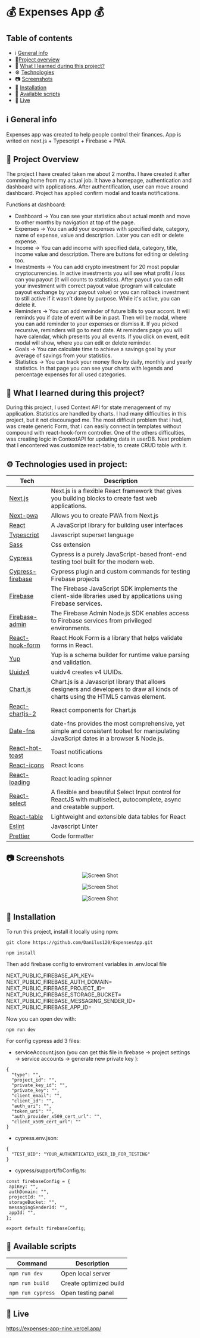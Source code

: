 # 💰 Expenses App 💰

## Table of contents

- ℹ️ [General info](#ℹ️-general-info)
- 🎉[Project overview](#-project-overview)
- 📖 [What I learned during this project?](#-what-i-learned-during-this-project)
- ⚙️ [Technologies](#️-technologies-used-in-project)
- 📷 [Screenshots](#-screenshots)
- 💾 [Installation](#-installation)
- 📜 [Available scripts](#-available-scripts)
- 🔴 [Live](#-live)

## ℹ️ General info

Expenses app was created to help people control their finances. App is writed on next.js + Typescript + Firebase + PWA.

## 🎉 Project Overview

The project I have created taken me about 2 months. I have created it after comming home from my actual job. It have a homepage, authentication and dashboard with applications. After authentification, user can move around dashboard. Project has applied confirm modal and toasts notifications.

Functions at dashboard:

- Dashboard -> You can see your statistics about actual month and move to other months by navigation at top of the page.
- Expenses -> You can add your expenses with specified date, category, name of expense, value and description. Later you can edit or delete expense.
- Income -> You can add income with specified data, category, title, income value and description. There are buttons for editing or deleting too.
- Investments -> You can add crypto investment for 20 most popular cryptocurrencies. In active investments you will see what profit / loss can you payout (it will counts to statistics). After payout you can edit your investment with correct payout value (program will calculate payout exchange by your payout value) or you can rollback investment to still active if it wasn't done by purpose. While it's active, you can delete it.
- Reminders -> You can add reminder of future bills to your accont. It will reminds you if date of event will be in past. Then will be modal, where you can add reminder to your expenses or dismiss it. If you picked recursive, reminders will go to next date. At reminders page you will have calendar, which presents you all events. If you click on event, edit modal will show, where you can edit or delete reminder.
- Goals -> You can calculate time to achieve a savings goal by your average of savings from your statistics.
- Statistics -> You can track your money flow by daily, monthly and yearly statistics. In that page you can see your charts with legends and percentage expenses for all used categories.

## 📖 What I learned during this project?

During this project, I used Context API for state menagement of my application. Statistics are handled by charts. I had many difficulties in this project, but it not discouraged me. The most difficult problem that i had, was create generic Form, that i can easily connect in templates without compound with react-hook-form controller. One of the others difficulties, was creating logic in ContextAPI for updating data in userDB. Next problem that I encontered was customize react-table, to create CRUD table with it.

## ⚙️ Technologies used in project:

| Tech                                                                 | Description                                                                                                                           |
| -------------------------------------------------------------------- | ------------------------------------------------------------------------------------------------------------------------------------- |
| [Next.js](https://nextjs.org/)                                       | Next.js is a flexible React framework that gives you building blocks to create fast web applications.                                 |
| [Next-pwa](https://github.com/shadowwalker/next-pwa)                 | Allows you to create PWA from Next.js                                                                                                 |
| [React](https://reactjs.org/)                                        | A JavaScript library for building user interfaces                                                                                     |
| [Typescript](https://www.typescriptlang.org/)                        | Javascript superset language                                                                                                          |
| [Sass](https://sass-lang.com/)                                       | Css extension                                                                                                                         |
| [Cypress](https://www.cypress.io/)                                   | Cypress is a purely JavaScript-based front-end testing tool built for the modern web.                                                 |
| [Cypress-firebase](https://github.com/prescottprue/cypress-firebase) | Cypress plugin and custom commands for testing Firebase projects                                                                      |
| [Firebase](https://github.com/firebase/firebase-js-sdk)              | The Firebase JavaScript SDK implements the client-side libraries used by applications using Firebase services.                        |
| [Firebase-admin](https://github.com/firebase/firebase-admin-node)    | The Firebase Admin Node.js SDK enables access to Firebase services from privileged environments.                                      |
| [React-hook-form](https://react-hook-form.com/)                      | React Hook Form is a library that helps validate forms in React.                                                                      |
| [Yup](https://github.com/jquense/yup)                                | Yup is a schema builder for runtime value parsing and validation.                                                                     |
| [Uuidv4](https://github.com/thenativeweb/uuidv4)                     | uuidv4 creates v4 UUIDs.                                                                                                              |
| [Chart.js](https://www.chartjs.org/)                                 | Chart.js is a Javascript library that allows designers and developers to draw all kinds of charts using the HTML5 canvas element.     |
| [React-chartjs-2](https://react-chartjs-2.js.org/)                   | React components for Chart.js                                                                                                         |
| [Date-fns](https://date-fns.org/)                                    | date-fns provides the most comprehensive, yet simple and consistent toolset for manipulating JavaScript dates in a browser & Node.js. |
| [React-hot-toast](https://react-hot-toast.com/)                      | Toast notifications                                                                                                                   |
| [React-icons](https://react-icons.github.io/react-icons/)            | React Icons                                                                                                                           |
| [React-loading](https://github.com/fakiolinho/react-loading)         | React loading spinner                                                                                                                 |
| [React-select](https://react-select.com/home)                        | A flexible and beautiful Select Input control for ReactJS with multiselect, autocomplete, async and creatable support.                |
| [React-table](https://react-table-v7.tanstack.com/)                  | Lightweight and extensible data tables for React                                                                                      |
| [Eslint](https://eslint.org/)                                        | Javascript Linter                                                                                                                     |
| [Prettier](https://prettier.io/)                                     | Code formatter                                                                                                                        |

## 📷 Screenshots

<p align="center">
    <img src="screenshots/1.png" alt="Screen Shot">
</p>

<p align="center">
    <img src="screenshots/2.png" alt="Screen Shot">
</p>

<p align="center">
    <img src="screenshots/3.png" alt="Screen Shot">
</p>

## 💾 Installation

To run this project, install it locally using npm:

```
git clone https://github.com/Danilus120/ExpensesApp.git

npm install

```

Then add firebase config to enviroment variables in .env.local file

NEXT_PUBLIC_FIREBASE_API_KEY=
NEXT_PUBLIC_FIREBASE_AUTH_DOMAIN=
NEXT_PUBLIC_FIREBASE_PROJECT_ID=
NEXT_PUBLIC_FIREBASE_STORAGE_BUCKET=
NEXT_PUBLIC_FIREBASE_MESSAGING_SENDER_ID=
NEXT_PUBLIC_FIREBASE_APP_ID=

Now you can open dev with:

```
npm run dev
```

For config cypress add 3 files:

- serviceAccount.json (you can get this file in firebase -> project settings -> service accounts -> generate new private key ):

```
{
  "type": "",
  "project_id": "",
  "private_key_id": "",
  "private_key": "",
  "client_email": "",
  "client_id": "",
  "auth_uri": "",
  "token_uri": "",
  "auth_provider_x509_cert_url": "",
  "client_x509_cert_url": ""
}
```

- cypress.env.json:

```
{
  "TEST_UID": "YOUR_AUTHENTICATED_USER_ID_FOR_TESTING"
}
```

- cypress/support/fbConfig.ts:

```
const firebaseConfig = {
 apiKey: "",
 authDomain: "",
 projectId: "",
 storageBucket: "",
 messagingSenderId: "",
 appId: "",
};

export default firebaseConfig;
```

## 📜 Available scripts

| Command           | Description            |
| ----------------- | ---------------------- |
| `npm run dev`     | Open local server      |
| `npm run build`   | Create optimized build |
| `npm run cypress` | Open testing panel     |

## 🔴 Live

https://expenses-app-nine.vercel.app/
